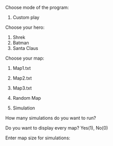 Choose mode of the program:
1. Custom play

  Choose your hero:
  1. Shrek
  2. Batman
  3. Santa Claus

  Choose your map:
  1. Map1.txt
  2. Map2.txt
  3. Map3.txt
  4. Random Map

2. Simulation

  How many simulations do you want to run?

  Do you want to display every map?
  Yes(1), No(0)

  Enter map size for simulations:
